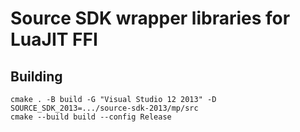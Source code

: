 # Source SDK wrapper libraries for LuaJIT FFI

## Building

```
cmake . -B build -G "Visual Studio 12 2013" -D SOURCE_SDK_2013=.../source-sdk-2013/mp/src
cmake --build build --config Release
```
